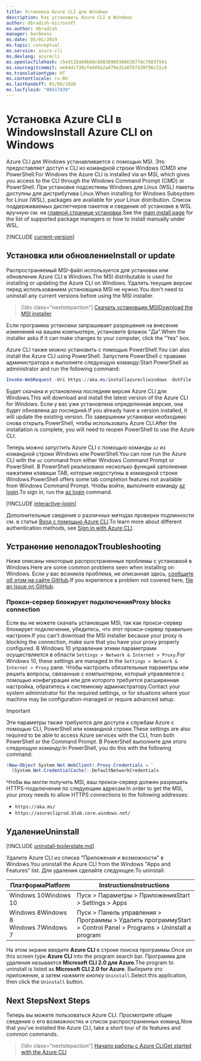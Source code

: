 ```yaml
---
title: Установка Azure CLI для Windows
description: Как установить Azure CLI в Windows
author: dbradish-microsoft
ms.author: dbradish
manager: barbkess
ms.date: 05/01/2019
ms.topic: conceptual
ms.service: azure-cli
ms.devlang: azurecli
ms.openlocfilehash: c5e9118a04b0dc608309093866307fdc7083f591
ms.sourcegitcommit: ee64dc738cfe689a2a479e32a87bf420f96c31c8
ms.translationtype: HT
ms.contentlocale: ru-RU
ms.lasthandoff: 05/06/2020
ms.locfileid: "80417839"
---
```

# <a name="install-azure-cli-on-windows"></a><span data-ttu-id="c63b5-103">Установка Azure CLI в Windows</span><span class="sxs-lookup"><span data-stu-id="c63b5-103">Install Azure CLI on Windows</span></span>

<span data-ttu-id="c63b5-104">Azure CLI для Windows устанавливается с помощью MSI. Это предоставляет доступ к CLI из командной строки Windows (CMD) или PowerShell.</span><span class="sxs-lookup"><span data-stu-id="c63b5-104">For Windows the Azure CLI is installed via an MSI, which gives you access to the CLI through the Windows Command Prompt (CMD) or PowerShell.</span></span>
<span data-ttu-id="c63b5-105">При установке подсистемы Windows для Linux (WSL) пакеты доступны для дистрибутива Linux.</span><span class="sxs-lookup"><span data-stu-id="c63b5-105">When installing for Windows Subsystem for Linux (WSL), packages are available for your Linux distribution.</span></span> <span data-ttu-id="c63b5-106">Список поддерживаемых диспетчеров пакетов и сведения об установке в WSL вручную см. на [главной странице установки](install-azure-cli.md).</span><span class="sxs-lookup"><span data-stu-id="c63b5-106">See the [main install page](install-azure-cli.md) for the list of supported package managers or how to install manually under WSL.</span></span>

[!INCLUDE [current-version](includes/current-version.md)]

## <a name="install-or-update"></a><span data-ttu-id="c63b5-107">Установка или обновление</span><span class="sxs-lookup"><span data-stu-id="c63b5-107">Install or update</span></span>

<span data-ttu-id="c63b5-108">Распространяемый MSI-файл используется для установки или обновления Azure CLI в Windows.</span><span class="sxs-lookup"><span data-stu-id="c63b5-108">The MSI distributable is used for installing or updating the Azure CLI on Windows.</span></span> <span data-ttu-id="c63b5-109">Удалять текущие версии перед использованием установщика MSI не нужно.</span><span class="sxs-lookup"><span data-stu-id="c63b5-109">You don't need to uninstall any current versions before using the MSI installer.</span></span>

> [!div class="nextstepaction"]
> [<span data-ttu-id="c63b5-110">Скачать установщик MSI</span><span class="sxs-lookup"><span data-stu-id="c63b5-110">Download the MSI installer</span></span>](https://aka.ms/installazurecliwindows)

<span data-ttu-id="c63b5-111">Если программа установки запрашивает разрешения на внесение изменений на вашем компьютере, установите флажок "Да".</span><span class="sxs-lookup"><span data-stu-id="c63b5-111">When the installer asks if it can make changes to your computer, click the "Yes" box.</span></span>

<span data-ttu-id="c63b5-112">Azure CLI также можно установить с помощью PowerShell.</span><span class="sxs-lookup"><span data-stu-id="c63b5-112">You can also install the Azure CLI using PowerShell.</span></span> <span data-ttu-id="c63b5-113">Запустите PowerShell с правами администратора и выполните следующую команду:</span><span class="sxs-lookup"><span data-stu-id="c63b5-113">Start PowerShell as administrator and run the following command:</span></span>

   ```PowerShell
   Invoke-WebRequest -Uri https://aka.ms/installazurecliwindows -OutFile .\AzureCLI.msi; Start-Process msiexec.exe -Wait -ArgumentList '/I AzureCLI.msi /quiet'; rm .\AzureCLI.msi
   ```
<span data-ttu-id="c63b5-114">Будет скачана и установлена последняя версия Azure CLI для Windows.</span><span class="sxs-lookup"><span data-stu-id="c63b5-114">This will download and install the latest version of the Azure CLI for Windows.</span></span> <span data-ttu-id="c63b5-115">Если у вас уже установлена определенная версия, она будет обновлена до последней.</span><span class="sxs-lookup"><span data-stu-id="c63b5-115">If you already have a version installed, it will update the existing version.</span></span> <span data-ttu-id="c63b5-116">По завершении установки необходимо снова открыть PowerShell, чтобы использовать Azure CLI.</span><span class="sxs-lookup"><span data-stu-id="c63b5-116">After the installation is complete, you will need to reopen PowerShell to use the Azure CLI.</span></span>

<span data-ttu-id="c63b5-117">Теперь можно запустить Azure CLI с помощью команды `az` из командной строки Windows или PowerShell.</span><span class="sxs-lookup"><span data-stu-id="c63b5-117">You can now run the Azure CLI with the `az` command from either Windows Command Prompt or PowerShell.</span></span> <span data-ttu-id="c63b5-118">В PowerShell реализовано несколько функций заполнения нажатием клавиши TAB, которые недоступны в командной строке Windows.</span><span class="sxs-lookup"><span data-stu-id="c63b5-118">PowerShell offers some tab completion features not available from Windows Command Prompt.</span></span> <span data-ttu-id="c63b5-119">Чтобы войти, выполните команду [az login](/cli/azure/reference-index#az-login).</span><span class="sxs-lookup"><span data-stu-id="c63b5-119">To sign in, run the [az login](/cli/azure/reference-index#az-login) command.</span></span>

[!INCLUDE [interactive-login](includes/interactive-login.md)]

<span data-ttu-id="c63b5-120">Дополнительные сведения о различных методах проверки подлинности см. в статье [Вход с помощью Azure CLI](authenticate-azure-cli.md).</span><span class="sxs-lookup"><span data-stu-id="c63b5-120">To learn more about different authentication methods, see [Sign in with Azure CLI](authenticate-azure-cli.md).</span></span>

## <a name="troubleshooting"></a><span data-ttu-id="c63b5-121">Устранение неполадок</span><span class="sxs-lookup"><span data-stu-id="c63b5-121">Troubleshooting</span></span>

<span data-ttu-id="c63b5-122">Ниже описаны некоторые распространенные проблемы с установкой в Windows.</span><span class="sxs-lookup"><span data-stu-id="c63b5-122">Here are some common problems seen when installing on Windows.</span></span> <span data-ttu-id="c63b5-123">Если у вас возникла проблема, не описанная здесь, [сообщите об этом на сайте GitHub](https://github.com/Azure/azure-cli/issues).</span><span class="sxs-lookup"><span data-stu-id="c63b5-123">If you experience a problem not covered here, [file an issue on GitHub](https://github.com/Azure/azure-cli/issues).</span></span>

### <a name="proxy-blocks-connection"></a><span data-ttu-id="c63b5-124">Прокси-сервер блокирует подключения</span><span class="sxs-lookup"><span data-stu-id="c63b5-124">Proxy blocks connection</span></span>

<span data-ttu-id="c63b5-125">Если вы не можете скачать установщик MSI, так как прокси-сервер блокирует подключение, убедитесь, что этот прокси-сервер правильно настроен.</span><span class="sxs-lookup"><span data-stu-id="c63b5-125">If you can't download the MSI installer because your proxy is blocking the connection, make sure that you have your proxy properly configured.</span></span> <span data-ttu-id="c63b5-126">В Windows 10 управление этими параметрами осуществляется в области `Settings > Network & Internet > Proxy`.</span><span class="sxs-lookup"><span data-stu-id="c63b5-126">For Windows 10, these settings are managed in the `Settings > Network & Internet > Proxy` pane.</span></span> <span data-ttu-id="c63b5-127">Чтобы настроить обязательные параметры или решить вопросы, связанные с компьютером, который управляется с помощью конфигурации или для которого требуется расширенная настройка, обратитесь к системному администратору.</span><span class="sxs-lookup"><span data-stu-id="c63b5-127">Contact your system administrator for the required settings, or for situations where your machine may be configuration-managed or require advanced setup.</span></span>

> [!IMPORTANT]
> <span data-ttu-id="c63b5-128">Эти параметры также требуются для доступа к службам Azure с помощью CLI, PowerShell или командной строки.</span><span class="sxs-lookup"><span data-stu-id="c63b5-128">These settings are also required to be able to access Azure services with the CLI, from both PowerShell or the Command Prompt.</span></span> <span data-ttu-id="c63b5-129">В PowerShell выполните для этого следующую команду:</span><span class="sxs-lookup"><span data-stu-id="c63b5-129">In PowerShell, you do this with the following command:</span></span>
>
> ```powershell
> (New-Object System.Net.WebClient).Proxy.Credentials = `
>   [System.Net.CredentialCache]::DefaultNetworkCredentials
> ```

<span data-ttu-id="c63b5-130">Чтобы вы могли получить MSI, ваш прокси-сервер должен разрешать HTTPS-подключения по следующим адресам:</span><span class="sxs-lookup"><span data-stu-id="c63b5-130">In order to get the MSI, your proxy needs to allow HTTPS connections to the following addresses:</span></span>

* `https://aka.ms/`
* `https://azurecliprod.blob.core.windows.net/`

## <a name="uninstall"></a><span data-ttu-id="c63b5-131">Удаление</span><span class="sxs-lookup"><span data-stu-id="c63b5-131">Uninstall</span></span>

[!INCLUDE [uninstall-boilerplate.md](includes/uninstall-boilerplate.md)]

<span data-ttu-id="c63b5-132">Удалите Azure CLI из списка "Приложения и возможности" в Windows.</span><span class="sxs-lookup"><span data-stu-id="c63b5-132">You uninstall the Azure CLI from the Windows "Apps and Features" list.</span></span> <span data-ttu-id="c63b5-133">Для удаления сделайте следующее:</span><span class="sxs-lookup"><span data-stu-id="c63b5-133">To uninstall:</span></span>

| <span data-ttu-id="c63b5-134">Платформа</span><span class="sxs-lookup"><span data-stu-id="c63b5-134">Platform</span></span> | <span data-ttu-id="c63b5-135">Instructions</span><span class="sxs-lookup"><span data-stu-id="c63b5-135">Instructions</span></span> |
|---|---|
| <span data-ttu-id="c63b5-136">Windows 10</span><span class="sxs-lookup"><span data-stu-id="c63b5-136">Windows 10</span></span> | <span data-ttu-id="c63b5-137">Пуск > Параметры > Приложения</span><span class="sxs-lookup"><span data-stu-id="c63b5-137">Start > Settings > Apps</span></span> |
| <span data-ttu-id="c63b5-138">Windows 8</span><span class="sxs-lookup"><span data-stu-id="c63b5-138">Windows 8</span></span><br/><span data-ttu-id="c63b5-139">Windows 7</span><span class="sxs-lookup"><span data-stu-id="c63b5-139">Windows 7</span></span> | <span data-ttu-id="c63b5-140">Пуск > Панель управления > Программы > Удалить программу</span><span class="sxs-lookup"><span data-stu-id="c63b5-140">Start > Control Panel > Programs > Uninstall a program</span></span> |

<span data-ttu-id="c63b5-141">На этом экране введите __Azure CLI__ в строке поиска программы.</span><span class="sxs-lookup"><span data-stu-id="c63b5-141">Once on this screen type __Azure CLI__ into the program search bar.</span></span> <span data-ttu-id="c63b5-142">Программа для удаления называется __Microsoft CLI 2.0 для Azure__.</span><span class="sxs-lookup"><span data-stu-id="c63b5-142">The program to uninstall is listed as __Microsoft CLI 2.0 for Azure__.</span></span> <span data-ttu-id="c63b5-143">Выберите это приложение, а затем нажмите кнопку `Uninstall`.</span><span class="sxs-lookup"><span data-stu-id="c63b5-143">Select this application, then click the `Uninstall` button.</span></span>

## <a name="next-steps"></a><span data-ttu-id="c63b5-144">Next Steps</span><span class="sxs-lookup"><span data-stu-id="c63b5-144">Next Steps</span></span>

<span data-ttu-id="c63b5-145">Теперь вы можете пользоваться Azure CLI. Просмотрите общие сведения о его возможностях и список распространенных команд.</span><span class="sxs-lookup"><span data-stu-id="c63b5-145">Now that you've installed the Azure CLI, take a short tour of its features and common commands.</span></span>

> [!div class="nextstepaction"]
> [<span data-ttu-id="c63b5-146">Начало работы с Azure CLI</span><span class="sxs-lookup"><span data-stu-id="c63b5-146">Get started with the Azure CLI</span></span>](get-started-with-azure-cli.md)
